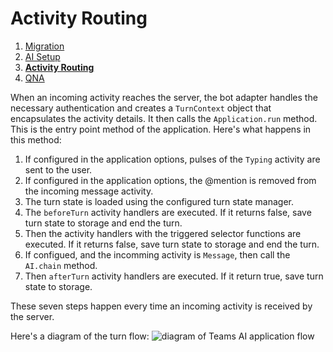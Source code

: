 # Activity Routing

1. [Migration](./00.MIGRATION.md)
2. [AI Setup](./01.AI-SETUP.md)
3. [**Activity Routing**](./02.ACTIVITY-ROUTING.md)
4. [QNA](./03.QNA.md)

When an incoming activity reaches the server, the bot adapter handles the necessary authentication and creates a `TurnContext` object that encapsulates the activity details. It then calls the `Application.run` method. This is the entry point method of the application. Here's what happens in this method:

1. If configured in the application options, pulses of the `Typing` activity are sent to the user.
2. If configured in the application options, the @mention is removed from the incoming message activity.
3. The turn state is loaded using the configured turn state manager.
4. The `beforeTurn` activity handlers are executed. If it returns false, save turn state to storage and end the turn.
5. Then the activity handlers with the triggered selector functions are executed. If it returns false, save turn state to storage and end the turn.
6. If configued, and the incomming activity is `Message`, then call the `AI.chain` method.
7. Then `afterTurn` activity handlers are executed. If it return true, save turn state to storage.

These seven steps happen every time an incoming activity is received by the server.

Here's a diagram of the turn flow:
![diagram of Teams AI application flow](../assets/image.png)